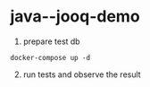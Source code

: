 # java--jooq-demo

1. prepare test db
```
docker-compose up -d
```

2. run tests and observe the result


